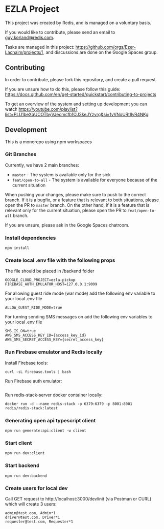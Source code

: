 # EZLA Project

This project was created by Redis, and is managed on a voluntary basis.

If you would like to contribute, please send an email to <a href="mailto:guy.korland@redis.com">guy.korland@redis.com</a>.

Tasks are managed in this project: https://github.com/orgs/Ezer-Lachaim/projects/1, and discussions are done on the Google Spaces group.

## Contributing

In order to contribute, please fork this repository, and create a pull request.

If you are unsure how to do this, please follow this guide: https://docs.github.com/en/get-started/quickstart/contributing-to-projects

To get an overview of the system and setting up development you can watch https://youtube.com/playlist?list=PLU1beXqUCOTbyVJecmcfb1OJ3keJYzvrg&si=fvVNoURtIlvR4NKg

## Development

This is a monorepo using npm workspaces

### Git Branches
Currently, we have 2 main branches:
- `master` - The system is available only for the sick
- `feat/open-to-all` - The system is available for everyone because of the current situation

When pushing your changes, please make sure to push to the correct branch.
If it is a bugfix, or a feature that is relevant to both situations, please open the PR to `master` branch.
On the other hand, if it is a feature that is relevant only for the current situation, please open the PR to `feat/open-to-all` branch.

If you are unsure, please ask in the Google Spaces chatroom.

### Install dependencies
```
npm install
```

### Create local .env file with the following props
The file should be placed in /backend folder
```
GOOGLE_CLOUD_PROJECT=ezla-pickup
FIREBASE_AUTH_EMULATOR_HOST=127.0.0.1:9099
```
For allowing guest ride mode (war mode) add the following env variable to your local .env file
```
ALLOW_GUEST_RIDE_MODE=true
```
For turning sending SMS messages on add the following env variables to your local .env file
```
SMS_IS_ON=true
AWS_SMS_ACCESS_KEY_ID={access_key_id}
AWS_SMS_SECRET_ACCESS_KEY={secret_access_key}
```

### Run Firebase emulator and Redis locally
Install Firebase tools:
```
curl -sL firebase.tools | bash
```
Run Firebase auth emulator:
```
```

Run redis-stack-server docker container locally:
```
docker run -d --name redis-stack -p 6379:6379 -p 8001:8001 redis/redis-stack:latest
```

### Generating open api typescript client
```
npm run generate:api:client -w client
```

### Start client
```
npm run dev:client
```

### Start backend
```
npm run dev:backend
```

### Create users for local dev
Call GET request to http://localhost:3000/dev/init (via Postman or CURL) which will create 3 users:
```
admin@test.com, Admin*1
driver@test.com, Driver*1
requester@test.com, Requester*1
```
